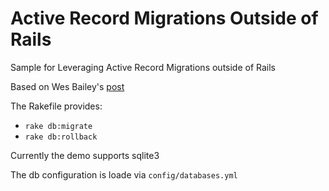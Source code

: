Active Record Migrations Outside of Rails
===========================

Sample for Leveraging Active Record Migrations outside of Rails


Based on Wes Bailey's [post](http://exposinggotchas.blogspot.com/2011/02/activerecord-migrations-without-rails.html)


The Rakefile provides:

* ```rake db:migrate```
* ```rake db:rollback```

Currently the demo supports sqlite3

The db configuration is loade via ```config/databases.yml```


